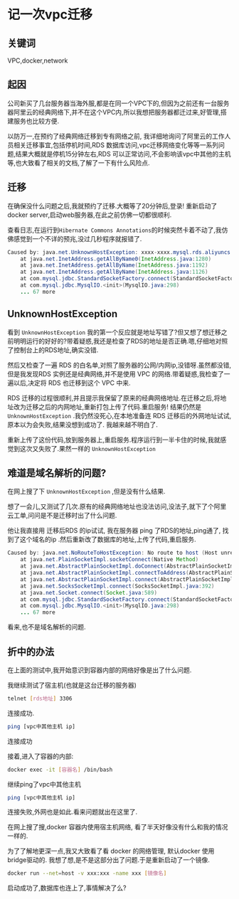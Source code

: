 # 记一次vpc迁移

## 关键词

VPC,docker,network

## 起因

公司新买了几台服务器当海外服,都是在同一个VPC下的,但因为之前还有一台服务器阿里云的经典网络下,并不在这个VPC内,所以我想把服务器都迁过来,好管理,搭建服务也比较方便.

以防万一,在预约了经典网络迁移到专有网络之前, 我详细地询问了阿里云的工作人员相关迁移事宜,包括停机时间,RDS 数据库访问,vpc迁移网络变化等等一系列问题,结果大概就是停机15分钟左右,RDS 可以正常访问,不会影响该vpc中其他的主机等,也大致看了相关的文档,了解了一下有什么风险点.

## 迁移

在确保没什么问题之后,我就预约了迁移.大概等了20分钟后,登录! 重新启动了docker server,启动web服务器,在此之前仿佛一切都很顺利.

查看日志,在运行到```Hibernate Commons Annotations```的时候突然卡着不动了,我仿佛感觉到一个不详的预兆,没过几秒程序就报错了.

```java
Caused by: java.net.UnknownHostException: xxxx-xxxx.mysql.rds.aliyuncs.com
	at java.net.InetAddress.getAllByName0(InetAddress.java:1280)
	at java.net.InetAddress.getAllByName(InetAddress.java:1192)
	at java.net.InetAddress.getAllByName(InetAddress.java:1126)
	at com.mysql.jdbc.StandardSocketFactory.connect(StandardSocketFactory.java:188)
	at com.mysql.jdbc.MysqlIO.<init>(MysqlIO.java:298)
	... 67 more 
```

## UnknownHostException

看到 ```UnknownHostException``` 我的第一个反应就是地址写错了?但又想了想迁移之前明明运行的好好的?带着疑惑,我还是检查了RDS的地址是否正确.嗯,仔细地对照了控制台上的RDS地址,确实没错.

然后又检查了一遍 RDS 的白名单,对照了服务器的公网/内网ip,没错呀.虽然都没错,但是我发现RDS 实例还是经典网络,并不是使用 VPC 的网络.带着疑惑,我检查了一遍以后,决定将 RDS 也迁移到这个 VPC 中来.

RDS 迁移的过程很顺利,并且提示我保留了原来的经典网络地址.在迁移之后,将地址改为迁移之后的内网地址,重新打包上传了代码.重启服务! 结果仍然是 ```UnknownHostException``` .我仍然没死心,在本地准备连 RDS 迁移后的外网地址试试, 原本以为会失败,结果没想到成功了.
我越来越不明白了.

重新上传了这份代码,放到服务器上,重启服务.程序运行到一半卡住的时候,我就感觉到这次又失败了.果然一样的 ```UnknownHostException``` 

## 难道是域名解析的问题?

在网上搜了下 ```UnknownHostException``` ,但是没有什么结果.

想了一会儿,又测试了几次.原有的经典网络地址也没法访问,没法子,就下了个阿里云工单,问问是不是迁移时出了什么问题.

他让我直接用 迁移后RDS 的ip试试, 我在服务器 ping 了RDS的地址,ping通了, 找到了这个域名的ip .然后重新改了数据库的地址,上传了代码,重启服务.

```java
Caused by: java.net.NoRouteToHostException: No route to host (Host unreachable)
	at java.net.PlainSocketImpl.socketConnect(Native Method)
	at java.net.AbstractPlainSocketImpl.doConnect(AbstractPlainSocketImpl.java:350)
	at java.net.AbstractPlainSocketImpl.connectToAddress(AbstractPlainSocketImpl.java:206)
	at java.net.AbstractPlainSocketImpl.connect(AbstractPlainSocketImpl.java:188)
	at java.net.SocksSocketImpl.connect(SocksSocketImpl.java:392)
	at java.net.Socket.connect(Socket.java:589)
	at com.mysql.jdbc.StandardSocketFactory.connect(StandardSocketFactory.java:211)
	at com.mysql.jdbc.MysqlIO.<init>(MysqlIO.java:298)
	... 67 more  
```

看来,也不是域名解析的问题.

## 折中的办法

在上面的测试中,我开始意识到容器内部的网络好像是出了什么问题.

我继续测试了宿主机(也就是这台迁移的服务器)

```sh
telnet [rds地址] 3306
```

连接成功.

```sh
ping [vpc中其他主机 ip] 
```

连接成功

接着,进入了容器的内部:

```sh
docker exec -it [容器名] /bin/bash
```

继续ping了vpc中其他主机

```sh
ping [vpc中其他主机 ip] 
```

连接失败,外网也是如此.看来问题就出在这里了.

在网上搜了搜,docker 容器内使用宿主机网络, 看了半天好像没有什么和我的情况一样的.

为了了解地更深一点,我又大致看了看 docker 的网络管理, 默认docker 使用bridge驱动的. 我想了想,是不是这部分出了问题.于是重新启动了一个镜像.

```sh
docker run --net=host -v xxx:xxx -name xxx [镜像名]
```

启动成功了,数据库也连上了,事情解决了么?










